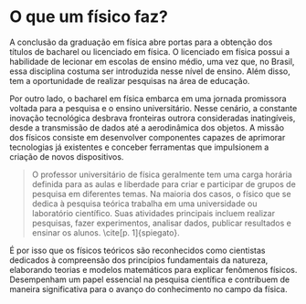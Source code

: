 # O que um físico faz?

A conclusão da graduação em física abre portas para a obtenção dos títulos de bacharel ou licenciado em física. O licenciado em física possui a habilidade de lecionar em escolas de ensino médio, uma vez que, no Brasil, essa disciplina costuma ser introduzida nesse nível de ensino. Além disso, tem a oportunidade de realizar pesquisas na área de educação.

Por outro lado, o bacharel em física embarca em uma jornada promissora voltada para a pesquisa e o ensino universitário. Nesse cenário, a constante inovação tecnológica desbrava fronteiras outrora consideradas inatingíveis, desde a transmissão de dados até a aerodinâmica dos objetos. A missão dos físicos consiste em desenvolver componentes capazes de aprimorar tecnologias já existentes e conceber ferramentas que impulsionem a criação de novos dispositivos.

> O professor universitário de física geralmente tem uma carga horária definida para as aulas e liberdade para criar e participar de grupos de pesquisa em diferentes temas. Na maioria dos casos, o físico que se dedica à pesquisa teórica trabalha em uma universidade ou laboratório científico. Suas atividades principais incluem realizar pesquisas, fazer experimentos, analisar dados, publicar resultados e ensinar os alunos. \cite[p. 1]{spiegato}.

É por isso que os físicos teóricos são reconhecidos como cientistas dedicados à compreensão dos princípios fundamentais da natureza, elaborando teorias e modelos matemáticos para explicar fenômenos físicos. Desempenham um papel essencial na pesquisa científica e contribuem de maneira significativa para o avanço do conhecimento no campo da física.

